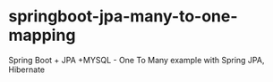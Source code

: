 # springboot-jpa-many-to-one-mapping
 Spring Boot + JPA +MYSQL  - One To Many example with Spring JPA, Hibernate
